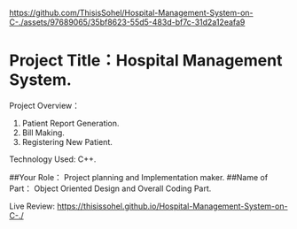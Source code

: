 
https://github.com/ThisisSohel/Hospital-Management-System-on-C-./assets/97689065/35bf8623-55d5-483d-bf7c-31d2a12eafa9
# Project Title：Hospital Management System. 

Project Overview：
1. Patient Report Generation.
2. Bill Making.
3. Registering New Patient.

Technology Used: C++.

##Your Role：
    Project planning and Implementation maker.
##Name of Part：
    Object Oriented Design and Overall Coding Part.

Live Review: https://thisissohel.github.io/Hospital-Management-System-on-C-./ 
